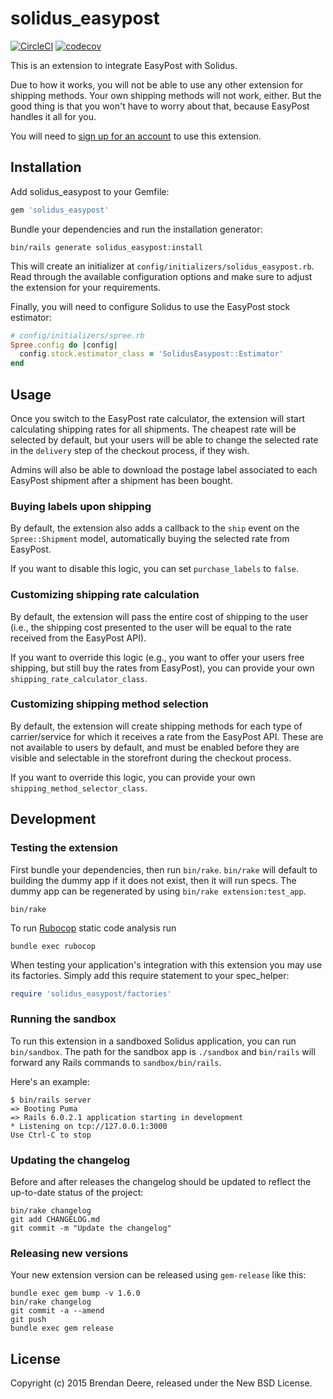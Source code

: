 # solidus_easypost

[![CircleCI](https://circleci.com/gh/solidusio-contrib/solidus_easypost.svg?style=shield)](https://circleci.com/gh/solidusio-contrib/solidus_easypost)
[![codecov](https://codecov.io/gh/solidusio-contrib/solidus_easypost/branch/master/graph/badge.svg)](https://codecov.io/gh/solidusio-contrib/solidus_easypost)

This is an extension to integrate EasyPost with Solidus.

Due to how it works, you will not be able to use any other extension for shipping methods. Your own
shipping methods will not work, either. But the good thing is that you won't have to worry about
that, because EasyPost handles it all for you.

You will need to [sign up for an account](https://www.easypost.com/) to use this extension.

## Installation

Add solidus_easypost to your Gemfile:

```ruby
gem 'solidus_easypost'
```

Bundle your dependencies and run the installation generator:

```shell
bin/rails generate solidus_easypost:install
```

This will create an initializer at `config/initializers/solidus_easypost.rb`. Read through the
available configuration options and make sure to adjust the extension for your requirements.

Finally, you will need to configure Solidus to use the EasyPost stock estimator:

```ruby
# config/initializers/spree.rb
Spree.config do |config|
  config.stock.estimator_class = 'SolidusEasypost::Estimator'
end
```

## Usage

Once you switch to the EasyPost rate calculator, the extension will start calculating shipping rates
for all shipments. The cheapest rate will be selected by default, but your users will be able to
change the selected rate in the `delivery` step of the checkout process, if they wish.

Admins will also be able to download the postage label associated to each EasyPost shipment after
a shipment has been bought. 

### Buying labels upon shipping

By default, the extension also adds a callback to the `ship` event on the `Spree::Shipment` model,
automatically buying the selected rate from EasyPost.

If you want to disable this logic, you can set `purchase_labels` to `false`.

### Customizing shipping rate calculation

By default, the extension will pass the entire cost of shipping to the user (i.e., the shipping cost
presented to the user will be equal to the rate received from the EasyPost API).

If you want to override this logic (e.g., you want to offer your users free shipping, but still buy
the rates from EasyPost), you can provide your own `shipping_rate_calculator_class`.

### Customizing shipping method selection

By default, the extension will create shipping methods for each type of carrier/service for which it
receives a rate from the EasyPost API. These are not available to users by default, and must be
enabled before they are visible and selectable in the storefront during the checkout process.

If you want to override this logic, you can provide your own `shipping_method_selector_class`.

## Development

### Testing the extension

First bundle your dependencies, then run `bin/rake`. `bin/rake` will default to building the dummy
app if it does not exist, then it will run specs. The dummy app can be regenerated by using
`bin/rake extension:test_app`.

```shell
bin/rake
```

To run [Rubocop](https://github.com/bbatsov/rubocop) static code analysis run

```shell
bundle exec rubocop
```

When testing your application's integration with this extension you may use its factories.
Simply add this require statement to your spec_helper:

```ruby
require 'solidus_easypost/factories'
```

### Running the sandbox

To run this extension in a sandboxed Solidus application, you can run `bin/sandbox`. The path for
the sandbox app is `./sandbox` and `bin/rails` will forward any Rails commands to
`sandbox/bin/rails`.

Here's an example:

```
$ bin/rails server
=> Booting Puma
=> Rails 6.0.2.1 application starting in development
* Listening on tcp://127.0.0.1:3000
Use Ctrl-C to stop
```  

### Updating the changelog

Before and after releases the changelog should be updated to reflect the up-to-date status of
the project:

```shell
bin/rake changelog
git add CHANGELOG.md
git commit -m "Update the changelog"
```

### Releasing new versions

Your new extension version can be released using `gem-release` like this:

```shell
bundle exec gem bump -v 1.6.0
bin/rake changelog
git commit -a --amend
git push
bundle exec gem release
```

## License

Copyright (c) 2015 Brendan Deere, released under the New BSD License.

